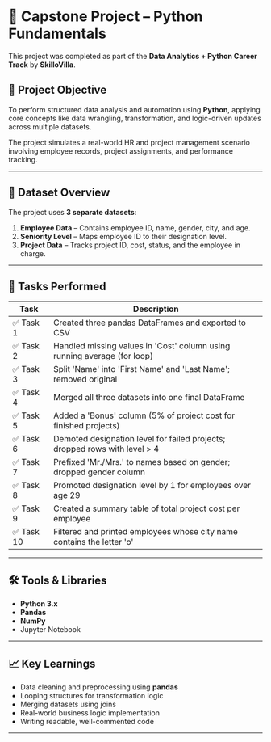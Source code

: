 # 🧠 Capstone Project – Python Fundamentals

This project was completed as part of the **Data Analytics + Python Career Track** by **SkilloVilla**.

## 📌 Project Objective

To perform structured data analysis and automation using **Python**, applying core concepts like data wrangling, transformation, and logic-driven updates across multiple datasets.

The project simulates a real-world HR and project management scenario involving employee records, project assignments, and performance tracking.

---

## 📁 Dataset Overview

The project uses **3 separate datasets**:
1. **Employee Data** – Contains employee ID, name, gender, city, and age.
2. **Seniority Level** – Maps employee ID to their designation level.
3. **Project Data** – Tracks project ID, cost, status, and the employee in charge.

---

## 🧪 Tasks Performed

| Task | Description |
|------|-------------|
| ✅ Task 1 | Created three pandas DataFrames and exported to CSV |
| ✅ Task 2 | Handled missing values in 'Cost' column using running average (for loop) |
| ✅ Task 3 | Split 'Name' into 'First Name' and 'Last Name'; removed original |
| ✅ Task 4 | Merged all three datasets into one final DataFrame |
| ✅ Task 5 | Added a 'Bonus' column (5% of project cost for finished projects) |
| ✅ Task 6 | Demoted designation level for failed projects; dropped rows with level > 4 |
| ✅ Task 7 | Prefixed 'Mr./Mrs.' to names based on gender; dropped gender column |
| ✅ Task 8 | Promoted designation level by 1 for employees over age 29 |
| ✅ Task 9 | Created a summary table of total project cost per employee |
| ✅ Task 10 | Filtered and printed employees whose city name contains the letter 'o' |

---

## 🛠 Tools & Libraries

- **Python 3.x**
- **Pandas**
- **NumPy**
- Jupyter Notebook

---

## 📈 Key Learnings

- Data cleaning and preprocessing using **pandas**
- Looping structures for transformation logic
- Merging datasets using joins
- Real-world business logic implementation
- Writing readable, well-commented code

---
